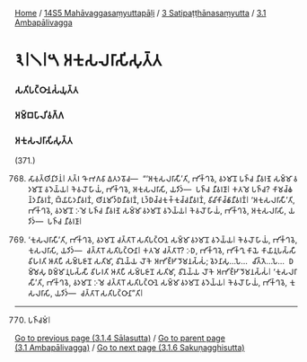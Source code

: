 
[Home](/) / [14S5 Mahāvaggasaṃyuttapāḷi](/tipitaka/14S5.md) / [3 Satipaṭṭhānasaṃyutta](/tipitaka/14S5/3.md) / [3.1 Ambapālivagga](/tipitaka/14S5/3/3.1.md)

# 𑁩𑁇𑁧𑁇𑁫 𑀅𑀓𑀼𑀲𑀮𑀭𑀸𑀲𑀺𑀲𑀼𑀢𑁆𑀢

### 𑀲𑀢𑀺𑀧𑀝𑁆𑀞𑀸𑀦𑀲𑀁𑀬𑀼𑀢𑁆𑀢

### 𑀅𑀫𑁆𑀩𑀧𑀸𑀮𑀺𑀯𑀕𑁆𑀕

### 𑀅𑀓𑀼𑀲𑀮𑀭𑀸𑀲𑀺𑀲𑀼𑀢𑁆𑀢

(371.)

768. 𑀲𑀸𑀯𑀢𑁆𑀣𑀺𑀦𑀺𑀤𑀸𑀦𑀁𑁇 𑀢𑀢𑁆𑀭 𑀔𑁄 𑀪𑀕𑀯𑀸 𑀏𑀢𑀤𑀯𑁄𑀘—  “‘𑀅𑀓𑀼𑀲𑀮𑀭𑀸𑀲𑀻’𑀢𑀺, 𑀪𑀺𑀓𑁆𑀔𑀯𑁂, 𑀯𑀤𑀫𑀸𑀦𑁄 𑀧𑀜𑁆𑀘 𑀦𑀻𑀯𑀭𑀡𑁂 𑀲𑀫𑁆𑀫𑀸 𑀯𑀤𑀫𑀸𑀦𑁄 𑀯𑀤𑁂𑀬𑁆𑀬𑁇 𑀓𑁂𑀯𑀮𑁄 𑀳𑀸𑀬𑀁, 𑀪𑀺𑀓𑁆𑀔𑀯𑁂, 𑀅𑀓𑀼𑀲𑀮𑀭𑀸𑀲𑀺, 𑀬𑀤𑀺𑀤𑀁—  𑀧𑀜𑁆𑀘 𑀦𑀻𑀯𑀭𑀡𑀸𑁇 𑀓𑀢𑀫𑁂 𑀧𑀜𑁆𑀘? 𑀓𑀸𑀫𑀘𑁆𑀙𑀦𑁆𑀤𑀦𑀻𑀯𑀭𑀡𑀁, 𑀩𑁆𑀬𑀸𑀧𑀸𑀤𑀦𑀻𑀯𑀭𑀡𑀁, 𑀣𑀺𑀦𑀫𑀺𑀤𑁆𑀥𑀦𑀻𑀯𑀭𑀡𑀁, 𑀉𑀤𑁆𑀥𑀘𑁆𑀘𑀓𑀼𑀓𑁆𑀓𑀼𑀘𑁆𑀘𑀦𑀻𑀯𑀭𑀡𑀁, 𑀯𑀺𑀘𑀺𑀓𑀺𑀘𑁆𑀙𑀸𑀦𑀻𑀯𑀭𑀡𑀁𑁇 ‘𑀅𑀓𑀼𑀲𑀮𑀭𑀸𑀲𑀻’𑀢𑀺, 𑀪𑀺𑀓𑁆𑀔𑀯𑁂, 𑀯𑀤𑀫𑀸𑀦𑁄 𑀇𑀫𑁂 𑀧𑀜𑁆𑀘 𑀦𑀻𑀯𑀭𑀡𑁂 𑀲𑀫𑁆𑀫𑀸 𑀯𑀤𑀫𑀸𑀦𑁄 𑀯𑀤𑁂𑀬𑁆𑀬𑁇 𑀓𑁂𑀯𑀮𑁄 𑀳𑀸𑀬𑀁, 𑀪𑀺𑀓𑁆𑀔𑀯𑁂, 𑀅𑀓𑀼𑀲𑀮𑀭𑀸𑀲𑀺, 𑀬𑀤𑀺𑀤𑀁—  𑀧𑀜𑁆𑀘 𑀦𑀻𑀯𑀭𑀡𑀸𑁇

769. ‘𑀓𑀼𑀲𑀮𑀭𑀸𑀲𑀻’𑀢𑀺, 𑀪𑀺𑀓𑁆𑀔𑀯𑁂, 𑀯𑀤𑀫𑀸𑀦𑁄 𑀘𑀢𑁆𑀢𑀸𑀭𑁄 𑀲𑀢𑀺𑀧𑀝𑁆𑀞𑀸𑀦𑁂 𑀲𑀫𑁆𑀫𑀸 𑀯𑀤𑀫𑀸𑀦𑁄 𑀯𑀤𑁂𑀬𑁆𑀬𑁇 𑀓𑁂𑀯𑀮𑁄 𑀳𑀸𑀬𑀁, 𑀪𑀺𑀓𑁆𑀔𑀯𑁂, 𑀓𑀼𑀲𑀮𑀭𑀸𑀲𑀺, 𑀬𑀤𑀺𑀤𑀁—  𑀘𑀢𑁆𑀢𑀸𑀭𑁄 𑀲𑀢𑀺𑀧𑀝𑁆𑀞𑀸𑀦𑀸𑁇 𑀓𑀢𑀫𑁂 𑀘𑀢𑁆𑀢𑀸𑀭𑁄? 𑀇𑀥, 𑀪𑀺𑀓𑁆𑀔𑀯𑁂, 𑀪𑀺𑀓𑁆𑀔𑀼 𑀓𑀸𑀬𑁂 𑀓𑀸𑀬𑀸𑀦𑀼𑀧𑀲𑁆𑀲𑀻 𑀯𑀺𑀳𑀭𑀢𑀺 𑀆𑀢𑀸𑀧𑀻 𑀲𑀫𑁆𑀧𑀚𑀸𑀦𑁄 𑀲𑀢𑀺𑀫𑀸, 𑀯𑀺𑀦𑁂𑀬𑁆𑀬 𑀮𑁄𑀓𑁂 𑀅𑀪𑀺𑀚𑁆𑀛𑀸𑀤𑁄𑀫𑀦𑀲𑁆𑀲𑀁; 𑀯𑁂𑀤𑀦𑀸𑀲𑀼…𑀧𑁂…  𑀘𑀺𑀢𑁆𑀢𑁂…𑀧𑁂…  𑀥𑀫𑁆𑀫𑁂𑀲𑀼 𑀥𑀫𑁆𑀫𑀸𑀦𑀼𑀧𑀲𑁆𑀲𑀻 𑀯𑀺𑀳𑀭𑀢𑀺 𑀆𑀢𑀸𑀧𑀻 𑀲𑀫𑁆𑀧𑀚𑀸𑀦𑁄 𑀲𑀢𑀺𑀫𑀸, 𑀯𑀺𑀦𑁂𑀬𑁆𑀬 𑀮𑁄𑀓𑁂 𑀅𑀪𑀺𑀚𑁆𑀛𑀸𑀤𑁄𑀫𑀦𑀲𑁆𑀲𑀁𑁇 ‘𑀓𑀼𑀲𑀮𑀭𑀸𑀲𑀻’𑀢𑀺, 𑀪𑀺𑀓𑁆𑀔𑀯𑁂, 𑀯𑀤𑀫𑀸𑀦𑁄 𑀇𑀫𑁂 𑀘𑀢𑁆𑀢𑀸𑀭𑁄 𑀲𑀢𑀺𑀧𑀝𑁆𑀞𑀸𑀦𑁂 𑀲𑀫𑁆𑀫𑀸 𑀯𑀤𑀫𑀸𑀦𑁄 𑀯𑀤𑁂𑀬𑁆𑀬𑁇 𑀓𑁂𑀯𑀮𑁄 𑀳𑀸𑀬𑀁, 𑀪𑀺𑀓𑁆𑀔𑀯𑁂, 𑀓𑀼𑀲𑀮𑀭𑀸𑀲𑀺, 𑀬𑀤𑀺𑀤𑀁—  𑀘𑀢𑁆𑀢𑀸𑀭𑁄 𑀲𑀢𑀺𑀧𑀝𑁆𑀞𑀸𑀦𑀸”𑀢𑀺𑁇

---

770. 𑀧𑀜𑁆𑀘𑀫𑀁𑁇



[Go to previous page (3.1.4 Sālasutta)](/tipitaka/14S5/3/3.1/3.1.4.md) / [Go to parent page (3.1 Ambapālivagga)](/tipitaka/14S5/3/3.1.md) / [Go to next page (3.1.6 Sakuṇagghisutta)](/tipitaka/14S5/3/3.1/3.1.6.md)


